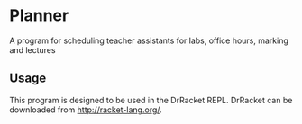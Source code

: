 # Planner
A program for scheduling teacher assistants for labs, office hours, marking and lectures

## Usage
This program is designed to be used in the DrRacket REPL.
DrRacket can be downloaded from http://racket-lang.org/.
